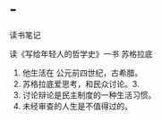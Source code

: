 # -
读书笔记

读《写给年轻人的哲学史》一书
苏格拉底
1. 他生活在 公元前四世纪，古希腊。
2. 苏格拉底爱思考，和民众讨论。3. 
3. 讨论辩论是民主制度的一种生活习惯。
4. 未经审查的人生是不值得过的。

